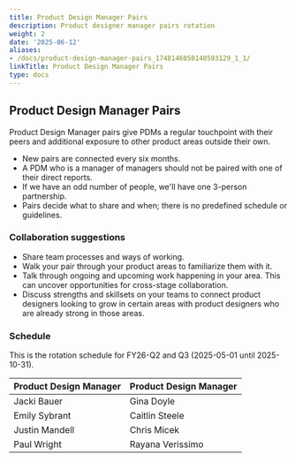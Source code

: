 ```yaml
---
title: Product Design Manager Pairs
description: Product designer manager pairs rotation
weight: 2
date: '2025-06-12'
aliases:
- /docs/product-design-manager-pairs_1748146058140593129_1_1/
linkTitle: Product Design Manager Pairs
type: docs
---
```


## Product Design Manager Pairs

Product Design Manager pairs give PDMs a regular touchpoint with their peers and additional exposure to other product areas outside their own.

- New pairs are connected every six months.
- A PDM who is a manager of managers should not be paired with one of their direct reports.
- If we have an odd number of people, we'll have one 3-person partnership.
- Pairs decide what to share and when; there is no predefined schedule or guidelines.

### Collaboration suggestions

- Share team processes and ways of working.
- Walk your pair through your product areas to familiarize them with it.
- Talk through ongoing and upcoming work happening in your area. This can uncover opportunities for cross-stage collaboration.
- Discuss strengths and skillsets on your teams to connect product designers looking to grow in certain areas with product designers who are already strong in those areas.

### Schedule

This is the rotation schedule for FY26-Q2 and Q3 (2025-05-01 until 2025-10-31).

<!-- TIP: To update the table below, create the schedule in a temporary spreadsheet, and then copy/paste the rows into an online markdown generator (https://www.google.com/search?q=copy-table-in-excel-and-paste-as-a-markdown-table) -->

| Product Design Manager | Product Design Manager |
|------------------------|------------------------|
| Jacki Bauer            | Gina Doyle             |
| Emily Sybrant          | Caitlin Steele         |
| Justin Mandell         | Chris Micek            |
| Paul Wright            | Rayana Verissimo       |
